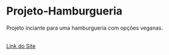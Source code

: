 <h1>Projeto-Hamburgueria</h1>

<p>Projeto inciante para uma hamburgueria com opções veganas.</p>
<br>
<a href="https://leonardochvs.github.io/PROJETO---BURGER/">Link do Site</a>
